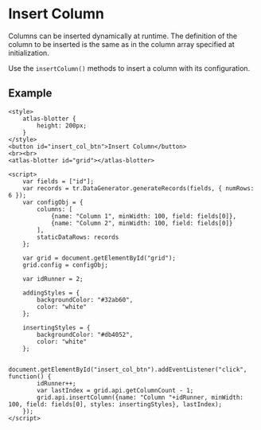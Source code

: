 # Insert Column

Columns can be inserted dynamically at runtime. The definition of the column to be inserted is the same as in the column array specified at initialization.

Use the `insertColumn()` methods to insert a column with its configuration.

## Example

```live
<style>
	atlas-blotter {
		height: 200px;
	}
</style>
<button id="insert_col_btn">Insert Column</button>
<br><br>
<atlas-blotter id="grid"></atlas-blotter>

<script>
	var fields = ["id"];
	var records = tr.DataGenerator.generateRecords(fields, { numRows: 6 });
	var configObj = {
		columns: [
			{name: "Column 1", minWidth: 100, field: fields[0]},
			{name: "Column 2", minWidth: 100, field: fields[0]}
		],
		staticDataRows: records
	};

	var grid = document.getElementById("grid");
	grid.config = configObj;

	var idRunner = 2;

	addingStyles = {
		backgroundColor: "#32ab60",
		color: "white"
	};

	insertingStyles = {
		backgroundColor: "#db4052",
		color: "white"
	};

	document.getElementById("insert_col_btn").addEventListener("click", function() {
		idRunner++;
		var lastIndex = grid.api.getColumnCount - 1;
		grid.api.insertColumn({name: "Column "+idRunner, minWidth: 100, field: fields[0], styles: insertingStyles}, lastIndex);
	});
</script>
```
